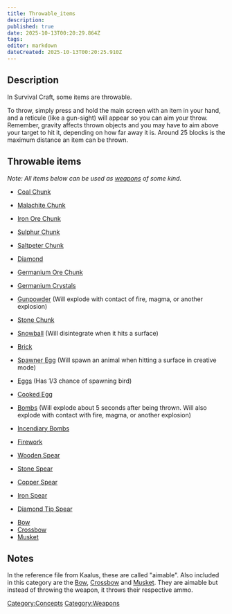 ```yaml
---
title: Throwable_items
description: 
published: true
date: 2025-10-13T00:20:29.864Z
tags: 
editor: markdown
dateCreated: 2025-10-13T00:20:25.910Z
---
```


## Description

In Survival Craft, some items are throwable.

To throw, simply press and hold the main screen with an item in your
hand, and a reticule (like a gun-sight) will appear so you can aim your
throw. Remember, gravity affects thrown objects and you may have to aim
above your target to hit it, depending on how far away it is. Around 25
blocks is the maximum distance an item can be thrown.

## Throwable items

*Note: All items below can be used as [weapons](weapons "wikilink") of
some kind.*

  - [Coal Chunk](Recipaedia/Minerals/Coal_Chunk.md "wikilink")

<!-- end list -->

  - [Malachite Chunk](Recipaedia/Minerals/Malachite_Chunk.md "wikilink")

<!-- end list -->

  - [Iron Ore Chunk](Recipaedia/Minerals/Iron_Ore_Chunk.md "wikilink")

<!-- end list -->

  - [Sulphur Chunk](Recipaedia/Minerals/Sulphur_Chunk.md "wikilink")

<!-- end list -->

  - [Saltpeter Chunk](Recipaedia/Minerals/Saltpeter_Chunk.md "wikilink")

<!-- end list -->

  - [Diamond](Recipaedia/Minerals/Diamond.md "wikilink")

<!-- end list -->

  - [Germanium Ore Chunk](Recipaedia/Minerals/Germanium_Ore_Chunk.md "wikilink")

<!-- end list -->

  - [Germanium Crystals](Recipaedia/Minerals/Germanium_Crystals.md "wikilink")

<!-- end list -->

  - [Gunpowder](Recipaedia/Items/Gunpowder.md "wikilink") (Will explode with contact of
    fire, magma, or another explosion)

<!-- end list -->

  - [Stone Chunk](Recipaedia/Terrain/Stone_Chunk.md "wikilink")

<!-- end list -->

  - [Snowball](Snowball "wikilink") (Will disintegrate when it hits a
    surface)

<!-- end list -->

  - [Brick](Recipaedia/Items/Brick.md "wikilink")

<!-- end list -->

  - [Spawner Egg](Creative_Eggs "wikilink") (Will spawn an animal when
    hitting a surface in creative mode)

<!-- end list -->

  - [Eggs](Eggs "wikilink") (Has 1/3 chance of spawning bird) 

<!-- end list -->

  - [Cooked Egg](Egg "wikilink")

<!-- end list -->

  - [Bombs](Recipaedia/Weapons/Bomb.md "wikilink") (Will explode about 5 seconds after being
    thrown. Will also explode with contact with fire, magma, or another
    explosion)

<!-- end list -->

  - [Incendiary Bombs](Recipaedia/Weapons/Incendiary_Bomb.md "wikilink")

<!-- end list -->

  - [Firework](Firework "wikilink")

<!-- end list -->

  - [Wooden Spear](Recipaedia/Weapons/Wooden_Spear.md "wikilink")

<!-- end list -->

  - [Stone Spear](Recipaedia/Weapons/Stone_Spear.md "wikilink")

<!-- end list -->

  - [Copper Spear](Recipaedia/Weapons/Copper_Spear.md "wikilink")

<!-- end list -->

  - [Iron Spear](Recipaedia/Weapons/Iron_Spear.md "wikilink")

<!-- end list -->

  - [Diamond Tip Spear](Recipaedia/Weapons/Diamond_Tip_Spear.md "wikilink")

<!-- end list -->

  - [Bow](Recipaedia/Weapons/Bow.md "wikilink")
  - [Crossbow](Recipaedia/Weapons/Crossbow.md "wikilink")
  - [Musket](Recipaedia/Weapons/Musket.md "wikilink")

## Notes 

In the reference file from Kaalus, these are called "aimable". Also
included in this category are the [Bow](Recipaedia/Weapons/Bow.md "wikilink"),
[Crossbow](Recipaedia/Weapons/Crossbow.md "wikilink") and [Musket](Recipaedia/Weapons/Musket.md "wikilink"). They
are aimable but instead of throwing the weapon, it throws their
respective ammo.

[Category:Concepts](Category:Concepts "wikilink")
[Category:Weapons](Category:Weapons "wikilink")
